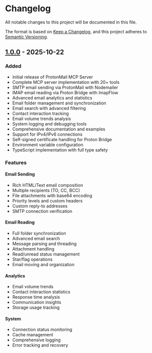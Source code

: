 # Changelog

All notable changes to this project will be documented in this file.

The format is based on [Keep a Changelog](https://keepachangelog.com/en/1.0.0/),
and this project adheres to [Semantic Versioning](https://semver.org/spec/v2.0.0.html).

## [1.0.0] - 2025-10-22

### Added
- Initial release of ProtonMail MCP Server
- Complete MCP server implementation with 20+ tools
- SMTP email sending via ProtonMail with Nodemailer
- IMAP email reading via Proton Bridge with ImapFlow
- Advanced email analytics and statistics
- Email folder management and synchronization
- Email search with advanced filtering
- Contact interaction tracking
- Email volume trends analysis
- System logging and debugging tools
- Comprehensive documentation and examples
- Support for IPv4/IPv6 connections
- Self-signed certificate handling for Proton Bridge
- Environment variable configuration
- TypeScript implementation with full type safety

### Features

#### Email Sending
- Rich HTML/Text email composition
- Multiple recipients (TO, CC, BCC)
- File attachments with base64 encoding
- Priority levels and custom headers
- Custom reply-to addresses
- SMTP connection verification

#### Email Reading
- Full folder synchronization
- Advanced email search
- Message parsing and threading
- Attachment handling
- Read/unread status management
- Star/flag operations
- Email moving and organization

#### Analytics
- Email volume trends
- Contact interaction statistics
- Response time analysis
- Communication insights
- Storage usage tracking

#### System
- Connection status monitoring
- Cache management
- Comprehensive logging
- Error tracking and recovery

[1.0.0]: https://github.com/barhatch/protonmail-mcp-server/releases/tag/v1.0.0

